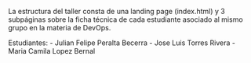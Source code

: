 La estructura del taller consta de una landing page (index.html) y 3 subpáginas sobre la ficha técnica de cada estudiante asociado al mismo grupo en la materia de DevOps.

Estudiantes:
    - Julian Felipe Peralta Becerra
    - Jose Luis Torres Rivera
    - Maria Camila Lopez Bernal